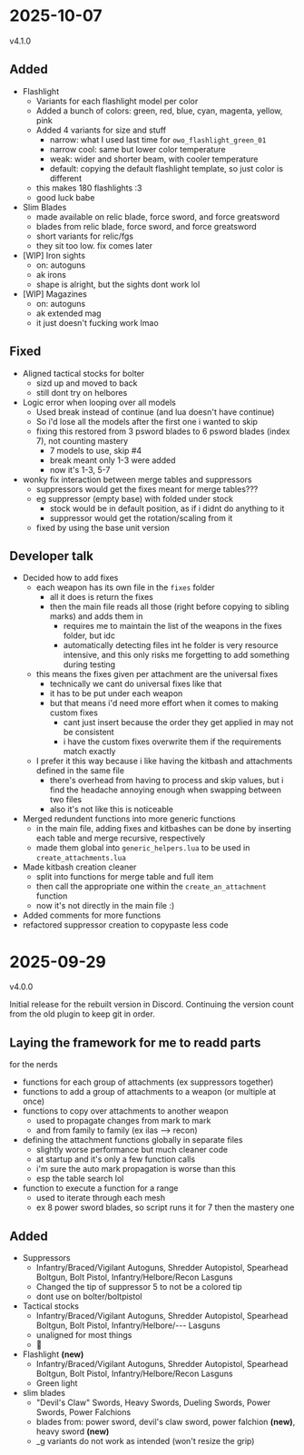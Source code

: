 # 2025-10-07
v4.1.0

## Added
- Flashlight
    - Variants for each flashlight model per color
    - Added a bunch of colors: green, red, blue, cyan, magenta, yellow, pink
    - Added 4 variants for size and stuff
        - narrow: what I used last time for `owo_flashlight_green_01`
        - narrow cool: same but lower color temperature
        - weak: wider and shorter beam, with cooler temperature
        - default: copying the default flashlight template, so just color is different
    - this makes 180 flashlights :3
    - good luck babe
- Slim Blades
    - made available on relic blade, force sword, and force greatsword
    - blades from relic blade, force sword, and force greatsword
    - short variants for relic/fgs
    - they sit too low. fix comes later
- [WIP] Iron sights
    - on: autoguns
    - ak irons
    - shape is alright, but the sights dont work lol
- [WIP] Magazines
    - on: autoguns
    - ak extended mag
    - it just doesn't fucking work lmao

## Fixed
- Aligned tactical stocks for bolter
    - sizd up and moved to back
    - still dont try on helbores
- Logic error when looping over all models
    - Used break instead of continue (and lua doesn't have continue)
    - So i'd lose all the models after the first one i wanted to skip
    - fixing this restored from 3 psword blades to 6 psword blades (index 7), not counting mastery
        - 7 models to use, skip #4
        - break meant only 1-3 were added
        - now it's 1-3, 5-7
- wonky fix interaction between merge tables and suppressors
    - suppressors would get the fixes meant for merge tables???
    - eg suppressor (empty base) with folded under stock
        - stock would be in default position, as if i didnt do anything to it
        - suppressor would get the rotation/scaling from it
    - fixed by using the base unit version

## Developer talk
- Decided how to add fixes
    - each weapon has its own file in the `fixes` folder
        - all it does is return the fixes
        - then the main file reads all those (right before copying to sibling marks) and adds them in
            - requires me to maintain the list of the weapons in the fixes folder, but idc
            - automatically detecting files int he folder is very resource intensive, and this only risks me forgetting to add something during testing
    - this means the fixes given per attachment are the universal fixes
        - technically we cant do universal fixes like that
        - it has to be put under each weapon
        - but that means i'd need more effort when it comes to making custom fixes
            - cant just insert because the order they get applied in may not be consistent
            - i have the custom fixes overwrite them if the requirements match exactly
    - I prefer it this way because i like having the kitbash and attachments defined in the same file
        - there's overhead from having to process and skip values, but i find the headache annoying enough when swapping between two files
        - also it's not like this is noticeable
- Merged redundent functions into more generic functions
    - in the main file, adding fixes and kitbashes can be done by inserting each table and merge recursive, respectively
    - made them global into `generic_helpers.lua` to be used in `create_attachments.lua`
- Made kitbash creation cleaner
    - split into functions for merge table and full item
    - then call the appropriate one within the `create_an_attachment` function
    - now it's not directly in the main file :)
- Added comments for more functions
- refactored suppressor creation to copypaste less code

# 2025-09-29
v4.0.0

Initial release for the rebuilt version in Discord. Continuing the version count from the old plugin to keep git in order.

## Laying the framework for me to readd parts
for the nerds
- functions for each group of attachments (ex suppressors together)
- functions to add a group of attachments to a weapon (or multiple at once)
- functions to copy over attachments to another weapon
    - used to propagate changes from mark to mark
    - and from family to family (ex ilas --> recon)
- defining the attachment functions globally in separate files
    - slightly worse performance but much cleaner code
    - at startup and it's only a few function calls
    - i'm sure the auto mark propagation is worse than this
    - esp the table search lol
- function to execute a function for a range
    - used to iterate through each mesh
    - ex 8 power sword blades, so script runs it for 7 then the mastery one

## Added
- Suppressors
    - Infantry/Braced/Vigilant Autoguns, Shredder Autopistol, Spearhead Boltgun, Bolt Pistol, Infantry/Helbore/Recon Lasguns
    - Changed the tip of suppressor 5 to not be a colored tip
    - dont use on bolter/boltpistol
- Tactical stocks
    - Infantry/Braced/Vigilant Autoguns, Shredder Autopistol, Spearhead Boltgun, Bolt Pistol, Infantry/Helbore/--- Lasguns
    - unaligned for most things
    - 🥀 
- Flashlight **(new)**
    - Infantry/Braced/Vigilant Autoguns, Shredder Autopistol, Spearhead Boltgun, Bolt Pistol, Infantry/Helbore/Recon Lasguns
    - Green light
- slim blades
    - "Devil's Claw" Swords, Heavy Swords, Dueling Swords, Power Swords, Power Falchions
    - blades from: power sword, devil's claw sword, power falchion **(new)**, heavy sword **(new)**
    - _g variants do not work as intended (won't resize the grip)